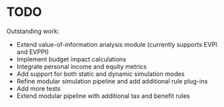 # TODO

Outstanding work:

* Extend value-of-information analysis module (currently supports EVPI and EVPPI)
* Implement budget impact calculations
* Integrate personal income and equity metrics
* Add support for both static and dynamic simulation modes
* Refine modular simulation pipeline and add additional rule plug-ins
* Add more tests
* Extend modular pipeline with additional tax and benefit rules
